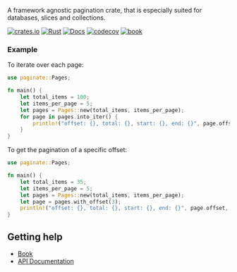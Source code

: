 A framework agnostic pagination crate, that is especially suited for databases, slices and collections.

[![crates.io](https://img.shields.io/crates/v/paginate.svg)](https://crates.io/crates/paginate)
[![Rust](https://github.com/daniel-samson/paginate/actions/workflows/rust.yml/badge.svg?branch=master)](https://github.com/daniel-samson/paginate/actions/workflows/rust.yml)
[![Docs](https://docs.rs/paginate/badge.svg?version=1.1.0)](https://docs.rs/paginate/)
[![codecov](https://codecov.io/gh/daniel-samson/paginate/branch/master/graph/badge.svg)](https://codecov.io/gh/daniel-samson/paginate)
[![book](https://img.shields.io/badge/Book-v1.1.0-blue)](https://daniel-samson.github.io/paginate-docs/)
### Example


To iterate over each page:

```rust
use paginate::Pages;

fn main() {
    let total_items = 100;
    let items_per_page = 5;
    let pages = Pages::new(total_items, items_per_page);
    for page in pages.into_iter() {
        println!("offset: {}, total: {}, start: {}, end: {}", page.offset, page.length, page.start, page.end);
    }
}
```

To get the pagination of a specific offset:
```rust
use paginate::Pages;

fn main() {
    let total_items = 35;
    let items_per_page = 5;
    let pages = Pages::new(total_items, items_per_page);
    let page = pages.with_offset(3);
    println!("offset: {}, total: {}, start: {}, end: {}", page.offset, page.length, page.start, page.end);
}
```

## Getting help

- [Book](https://daniel-samson.github.io/paginate-docs/)
- [API Documentation](https://docs.rs/paginate/latest/paginate/)

